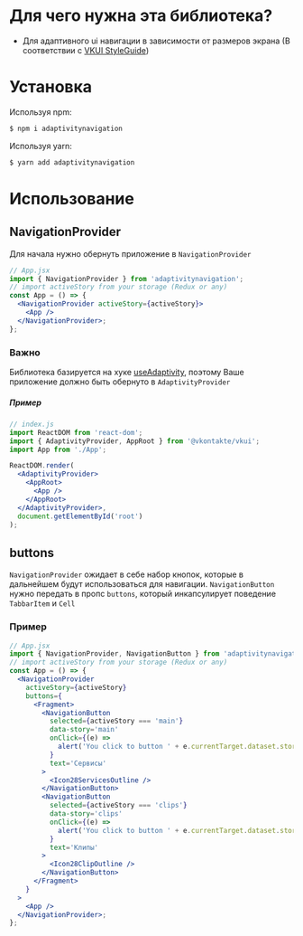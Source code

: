 # Для чего нужна эта библиотека?

- Для адаптивного ui навигации в зависимости от размеров экрана (В соответствии с [VKUI StyleGuide](https://vkcom.github.io/VKUI/#epic))

# Установка

Используя npm:

```sh
$ npm i adaptivitynavigation
```

Используя yarn:

```sh
$ yarn add adaptivitynavigation
```

# Использование

## NavigationProvider

Для начала нужно обернуть приложение в `NavigationProvider`

```jsx
// App.jsx
import { NavigationProvider } from 'adaptivitynavigation';
// import activeStory from your storage (Redux or any)
const App = () => {
  <NavigationProvider activeStory={activeStory}>
    <App />
  </NavigationProvider>;
};
```

### Важно

Библиотека базируется на хуке [useAdaptivity](https://vkcom.github.io/VKUI/#!/Adaptivity), поэтому Ваше приложение должно быть обернуто в `AdaptivityProvider`

##### Пример

```jsx
// index.js
import ReactDOM from 'react-dom';
import { AdaptivityProvider, AppRoot } from '@vkontakte/vkui';
import App from './App';

ReactDOM.render(
  <AdaptivityProvider>
    <AppRoot>
      <App />
    </AppRoot>
  </AdaptivityProvider>,
  document.getElementById('root')
);
```

## buttons

`NavigationProvider` ожидает в себе набор кнопок, которые в дальнейшем будут использоваться для навигации.
`NavigationButton` нужно передать в пропс `buttons`, который инкапсулирует поведение `TabbarItem` и `Cell`

### Пример

```jsx
// App.jsx
import { NavigationProvider, NavigationButton } from 'adaptivitynavigation';
// import activeStory from your storage (Redux or any)
const App = () => {
  <NavigationProvider
    activeStory={activeStory}
    buttons={
      <Fragment>
        <NavigationButton
          selected={activeStory === 'main'}
          data-story='main'
          onClick={(e) =>
            alert('You click to button ' + e.currentTarget.dataset.story)
          }
          text='Сервисы'
        >
          <Icon28ServicesOutline />
        </NavigationButton>
        <NavigationButton
          selected={activeStory === 'clips'}
          data-story='clips'
          onClick={(e) =>
            alert('You click to button ' + e.currentTarget.dataset.story)
          }
          text='Клипы'
        >
          <Icon28ClipOutline />
        </NavigationButton>
      </Fragment>
    }
  >
    <App />
  </NavigationProvider>;
};
```
